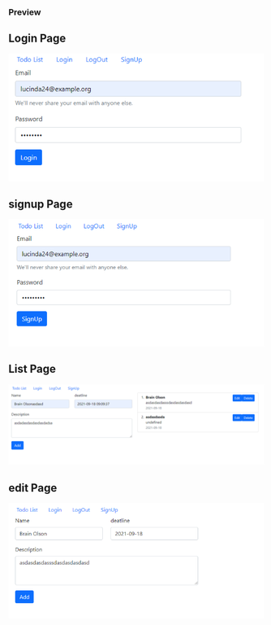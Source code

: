 ### Preview
## Login Page
![](ss/login-page.PNG)

## signup Page
![](ss/signup-page.PNG)

## List Page
![](ss/todolist-page.PNG)

## edit Page
![](ss/edit-page.PNG)
